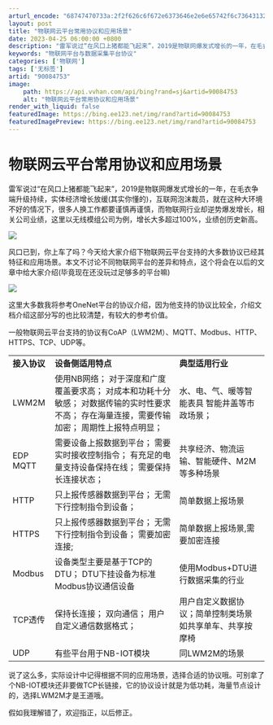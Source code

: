 ```yaml
---
arturl_encode: "68747470733a:2f2f626c6f672e6373646e2e6e65742f6c73643132336c7364:2f61727469636c652f64657461696c732f3930303834373533"
layout: post
title: "物联网云平台常用协议和应用场景"
date: 2023-04-25 06:00:00 +0800
description: "雷军说过“在风口上猪都能飞起来”，2019是物联网爆发式增长的一年，在毛衣争端升级持续，实体经济增长"
keywords: "物联网平台与数据采集平台协议"
categories: ['物联网']
tags: ['无标签']
artid: "90084753"
image:
    path: https://api.vvhan.com/api/bing?rand=sj&artid=90084753
    alt: "物联网云平台常用协议和应用场景"
render_with_liquid: false
featuredImage: https://bing.ee123.net/img/rand?artid=90084753
featuredImagePreview: https://bing.ee123.net/img/rand?artid=90084753
---
```


# 物联网云平台常用协议和应用场景

雷军说过“在风口上猪都能飞起来”，2019是物联网爆发式增长的一年，在毛衣争端升级持续，实体经济增长放缓(其实你懂的)，互联网泡沫裁员，就在这种大环境不好的情况下，很多人换工作都要谨慎再谨慎，而物联网行业却逆势爆发增长，相关公司业绩，这里以无线模组公司为例，增长大多超过100%，业绩创历史新高。

![](https://i-blog.csdnimg.cn/blog_migrate/3294af0a41b1e5497b5701e031ac27f2.jpeg)

风口已到，你上车了吗？今天给大家介绍下物联网云平台支持的大多数协议已经其特征和应用场景。本文不讨论不同物联网平台的差异和特点，这个将会在以后的文章中给大家介绍(毕竟现在还没玩过足够多的平台嘛)

![](https://i-blog.csdnimg.cn/blog_migrate/3ed5cd83aab2fe460141ca5da12db655.jpeg)

这里大多数我将参考OneNet平台的协议介绍，因为他支持的协议比较全，介绍文档介绍这部分写的也比较清楚，有较大的参考价值。

一般物联网云平台支持的协议有CoAP（LWM2M）、MQTT、Modbus、HTTP、HTTPS、TCP、UDP等。

|  |  |  |
| --- | --- | --- |
| **接入协议** | **设备侧适用特点** | **典型适用行业** |
| LWM2M | 使用NB网络；   对于深度和广度覆盖要求高；   对成本和功耗十分敏感；   对数据传输的实时性要求不高；   存在海量连接，需要传输加密；   周期性上报特点明显； | 水、电、气、暖等智能表具   智能井盖等市政场景； |
| EDP   MQTT | 需要设备上报数据到平台；   需要实时接收控制指令；   有充足的电量支持设备保持在线；   需要保持长连接状态； | 共享经济、物流运输、智能硬件、M2M等多种场景 |
| HTTP | 只上报传感器数据到平台；   无需下行控制指令到设备； | 简单数据上报场景 |
| HTTPS | 只上报传感器数据到平台；   无需下行控制指令到设备；  需要加密连接; | 简单数据上报场景,需要加密连接 |
| Modbus | 设备类型主要是基于TCP的DTU；   DTU下挂设备为标准Modbus协议通信设备 | 使用Modbus+DTU进行数据采集的行业 |
| TCP透传 | 保持长连接；   双向通信；   用户自定义通信数据格式； | 用户自定义数据协议；简单控制类场景如共享单车、共享按摩椅 |
| UDP | 有些平台用于NB-IOT模块 | 同LWM2M的场景 |

说了这么多，实际设计中记得根据不同的应用场景，选择合适的协议哦。可别拿了个NB-IOT模块还非要做TCP长链接，它的协议设计就是为低功耗，海量节点设计的，选择LWM2M才是王道哦。

假如我理解错了，欢迎指正，以后修正。
